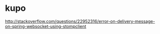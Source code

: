 kupo
====

http://stackoverflow.com/questions/22952316/error-on-delivery-message-on-spring-websocket-using-stompclient
